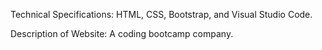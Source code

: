 Technical Specifications:
HTML, CSS, Bootstrap, and Visual Studio Code.

Description of Website:
A coding bootcamp company.
